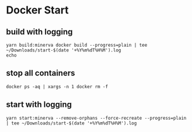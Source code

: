 # Docker Start
## build with logging
```
yarn build:minerva docker build --progress=plain | tee ~/Downloads/start-$(date '+%Y%m%dT%H%M').log
echo 
```
## stop all containers
```
docker ps -aq | xargs -n 1 docker rm -f
```
## start with logging
```
yarn start:minerva --remove-orphans --force-recreate --progress=plain | tee ~/Downloads/start-$(date '+%Y%m%dT%H%M').log
```